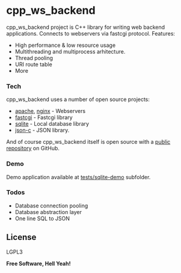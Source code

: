 # cpp\_ws\_backend
cpp_ws_backend project is C++ library for writing web backend applications. Connects to webservers via fastcgi protocol. 
Features:
  - High performance & low resource usage
  - Multithreading and multiprocess arhitecture.
  - Thread pooling
  - URI route table
  - More

### Tech
cpp_ws_backend uses a number of open source projects:
* [apache], [nginx] - Webservers
* [fastcgi] - Fastcgi library
* [sqlite] - Local database library
* [json-c] - JSON library.

And of course cpp_ws_backend itself is open source with a [public repository][cpp_ws_backend] on GitHub.
### Demo
Demo application available at [tests/sqlite-demo][cpp_ws_backend_demo] subfolder.

### Todos
  - Database connection pooling
  - Database abstraction layer
  - One line SQL to JSON

License
----
LGPL3

**Free Software, Hell Yeah!**

[//]: # (These are reference links used in the body of this note and get stripped out when the markdown processor does its job. There is no need to format nicely because it shouldn't be seen. Thanks SO - http://stackoverflow.com/questions/4823468/store-comments-in-markdown-syntax)

   [apache]: <https://www.apache.org>
   [nginx]: <https://www.nginx.com>
   [cpp_ws_backend]: <https://github.com/bokic/cpp_ws_backend>
   [cpp_ws_backend_demo]: <https://github.com/bokic/cpp_ws_backend/tree/master/tests/sqlite-demo>
   [sqlite]: <https://www.sqlite.org>
   [fastcgi]: <https://fastcgi-archives.github.io>
   [json-c]: <https://github.com/json-c/json-c>
   [git-repo-url]: <https://github.com/joemccann/dillinger.git>
   [john gruber]: <http://daringfireball.net>
   [df1]: <http://daringfireball.net/projects/markdown/>
   [markdown-it]: <https://github.com/markdown-it/markdown-it>
   [Ace Editor]: <http://ace.ajax.org>
   [node.js]: <http://nodejs.org>
   [Twitter Bootstrap]: <http://twitter.github.com/bootstrap/>
   [jQuery]: <http://jquery.com>
   [@tjholowaychuk]: <http://twitter.com/tjholowaychuk>
   [express]: <http://expressjs.com>
   [AngularJS]: <http://angularjs.org>
   [Gulp]: <http://gulpjs.com>

   [PlDb]: <https://github.com/joemccann/dillinger/tree/master/plugins/dropbox/README.md>
   [PlGh]: <https://github.com/joemccann/dillinger/tree/master/plugins/github/README.md>
   [PlGd]: <https://github.com/joemccann/dillinger/tree/master/plugins/googledrive/README.md>
   [PlOd]: <https://github.com/joemccann/dillinger/tree/master/plugins/onedrive/README.md>
   [PlMe]: <https://github.com/joemccann/dillinger/tree/master/plugins/medium/README.md>
   [PlGa]: <https://github.com/RahulHP/dillinger/blob/master/plugins/googleanalytics/README.md>
